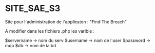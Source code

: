 # SITE_SAE_S3
Site pour l'administration de l'applicaton : "Find The Breach"

A modifier dans les fichiers .php les varible :

$servername -> nom du serv 
$username  -> nom de l'user
$password -> mdp
$db -> nom de la bd
